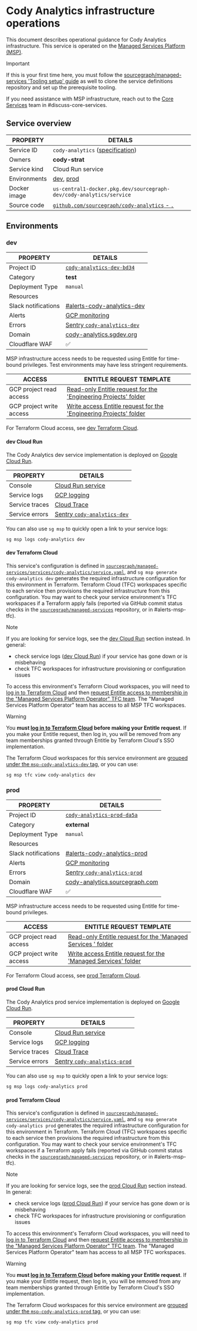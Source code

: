 # Cody Analytics infrastructure operations

<!--
Generated documentation; DO NOT EDIT. Regenerate using this command: 'sg msp operations generate-handbook-pages'

Last updated: 2024-04-04 18:45:01.539209 +0000 UTC
Generated from: https://github.com/sourcegraph/managed-services/tree/6d96fe3d4aed2366f4accae010febe949ecaefdf
-->

This document describes operational guidance for Cody Analytics infrastructure.
This service is operated on the [Managed Services Platform (MSP)](../teams/core-services/managed-services/platform.md).

> [!IMPORTANT]
> If this is your first time here, you must follow the [sourcegraph/managed-services 'Tooling setup' guide](https://github.com/sourcegraph/managed-services/blob/main/README.md) as well to clone the service definitions repository and set up the prerequisite tooling.

If you need assistance with MSP infrastructure, reach out to the [Core Services](../teams/core-services/index.md) team in #discuss-core-services.

## Service overview

|   PROPERTY   |                                                              DETAILS                                                               |
|--------------|------------------------------------------------------------------------------------------------------------------------------------|
| Service ID   | `cody-analytics` ([specification](https://github.com/sourcegraph/managed-services/blob/main/services/cody-analytics/service.yaml)) |
| Owners       | **cody-strat**                                                                                                                     |
| Service kind | Cloud Run service                                                                                                                  |
| Environments | [dev](#dev), [prod](#prod)                                                                                                         |
| Docker image | `us-central1-docker.pkg.dev/sourcegraph-dev/cody-analytics/service`                                                                |
| Source code  | [`github.com/sourcegraph/cody-analytics` - `.`](https://github.com/sourcegraph/cody-analytics/tree/HEAD/.)                         |

## Environments

### dev

|      PROPERTY       |                                                DETAILS                                                 |
|---------------------|--------------------------------------------------------------------------------------------------------|
| Project ID          | [`cody-analytics-dev-bd34`](https://console.cloud.google.com/run?project=cody-analytics-dev-bd34)      |
| Category            | **test**                                                                                               |
| Deployment Type     | `manual`                                                                                               |
| Resources           |                                                                                                        |
| Slack notifications | [#alerts-cody-analytics-dev](https://sourcegraph.slack.com/archives/alerts-cody-analytics-dev)         |
| Alerts              | [GCP monitoring](https://console.cloud.google.com/monitoring/alerting?project=cody-analytics-dev-bd34) |
| Errors              | [Sentry `cody-analytics-dev`](https://sourcegraph.sentry.io/projects/cody-analytics-dev/)              |
| Domain              | [cody-analytics.sgdev.org](https://cody-analytics.sgdev.org)                                           |
| Cloudflare WAF      | ✅                                                                                                     |

MSP infrastructure access needs to be requested using Entitle for time-bound privileges. Test environments may have less stringent requirements.

|          ACCESS          |                                                                                                                                                                        ENTITLE REQUEST TEMPLATE                                                                                                                                                                        |
|--------------------------|------------------------------------------------------------------------------------------------------------------------------------------------------------------------------------------------------------------------------------------------------------------------------------------------------------------------------------------------------------------------|
| GCP project read access  | [Read-only Entitle request for the 'Engineering Projects' folder](https://app.entitle.io/request?data=eyJkdXJhdGlvbiI6IjIxNjAwIiwianVzdGlmaWNhdGlvbiI6IkVOVEVSIEpVU1RJRklDQVRJT04gSEVSRSIsInJvbGVJZHMiOlt7ImlkIjoiZGY3NWJkNWMtYmUxOC00MjhmLWEzNjYtYzlhYTU1MGIwODIzIiwidGhyb3VnaCI6ImRmNzViZDVjLWJlMTgtNDI4Zi1hMzY2LWM5YWE1NTBiMDgyMyIsInR5cGUiOiJyb2xlIn1dfQ%3D%3D)    |
| GCP project write access | [Write access Entitle request for the 'Engineering Projects' folder](https://app.entitle.io/request?data=eyJkdXJhdGlvbiI6IjIxNjAwIiwianVzdGlmaWNhdGlvbiI6IkVOVEVSIEpVU1RJRklDQVRJT04gSEVSRSIsInJvbGVJZHMiOlt7ImlkIjoiYzJkMTUwOGEtMGQ0ZS00MjA1LWFiZWUtOGY1ODg1ZGY3ZDE4IiwidGhyb3VnaCI6ImMyZDE1MDhhLTBkNGUtNDIwNS1hYmVlLThmNTg4NWRmN2QxOCIsInR5cGUiOiJyb2xlIn1dfQ%3D%3D) |

For Terraform Cloud access, see [dev Terraform Cloud](#dev-terraform-cloud).

#### dev Cloud Run

The Cody Analytics dev service implementation is deployed on [Google Cloud Run](https://cloud.google.com/run).

|    PROPERTY    |                                                                                                                                                               DETAILS                                                                                                                                                                |
|----------------|--------------------------------------------------------------------------------------------------------------------------------------------------------------------------------------------------------------------------------------------------------------------------------------------------------------------------------------|
| Console        | [Cloud Run service](https://console.cloud.google.com/run?project=cody-analytics-dev-bd34)                                                                                                                                                                                                                                            |
| Service logs   | [GCP logging](https://console.cloud.google.com/logs/query;query=resource.type%20%3D%20%22cloud_run_revision%22%20-logName%3D~%22logs%2Frun.googleapis.com%252Frequests%22;summaryFields=jsonPayload%252FInstrumentationScope,jsonPayload%252FBody,jsonPayload%252FAttributes%252Ferror:false:32:end?project=cody-analytics-dev-bd34) |
| Service traces | [Cloud Trace](https://console.cloud.google.com/traces/list?project=cody-analytics-dev-bd34)                                                                                                                                                                                                                                          |
| Service errors | [Sentry `cody-analytics-dev`](https://sourcegraph.sentry.io/projects/cody-analytics-dev/)                                                                                                                                                                                                                                            |

You can also use `sg msp` to quickly open a link to your service logs:

```bash
sg msp logs cody-analytics dev
```

#### dev Terraform Cloud

This service's configuration is defined in [`sourcegraph/managed-services/services/cody-analytics/service.yaml`](https://github.com/sourcegraph/managed-services/blob/main/services/cody-analytics/service.yaml), and `sg msp generate cody-analytics dev` generates the required infrastructure configuration for this environment in Terraform.
Terraform Cloud (TFC) workspaces specific to each service then provisions the required infrastructure from this configuration.
You may want to check your service environment's TFC workspaces if a Terraform apply fails (reported via GitHub commit status checks in the [`sourcegraph/managed-services`](https://github.com/sourcegraph/managed-services) repository, or in #alerts-msp-tfc).

> [!NOTE]
> If you are looking for service logs, see the [dev Cloud Run](#dev-cloud-run) section instead. In general:
>
> - check service logs ([dev Cloud Run](#dev-cloud-run)) if your service has gone down or is misbehaving
> - check TFC workspaces for infrastructure provisioning or configuration issues

To access this environment's Terraform Cloud workspaces, you will need to [log in to Terraform Cloud](https://app.terraform.io/app/sourcegraph) and then [request Entitle access to membership in the "Managed Services Platform Operator" TFC team](https://app.entitle.io/request?data=eyJkdXJhdGlvbiI6IjM2MDAiLCJqdXN0aWZpY2F0aW9uIjoiSlVTVElGSUNBVElPTiBIRVJFIiwicm9sZUlkcyI6W3siaWQiOiJiMzg3MzJjYy04OTUyLTQ2Y2QtYmIxZS1lZjI2ODUwNzIyNmIiLCJ0aHJvdWdoIjoiYjM4NzMyY2MtODk1Mi00NmNkLWJiMWUtZWYyNjg1MDcyMjZiIiwidHlwZSI6InJvbGUifV19).
The "Managed Services Platform Operator" team has access to all MSP TFC workspaces.

> [!WARNING]
> You **must [log in to Terraform Cloud](https://app.terraform.io/app/sourcegraph) before making your Entitle request**.
> If you make your Entitle request, then log in, you will be removed from any team memberships granted through Entitle by Terraform Cloud's SSO implementation.

The Terraform Cloud workspaces for this service environment are [grouped under the `msp-cody-analytics-dev` tag](https://app.terraform.io/app/sourcegraph/workspaces?tag=msp-cody-analytics-dev), or you can use:

```bash
sg msp tfc view cody-analytics dev
```

### prod

|      PROPERTY       |                                                 DETAILS                                                 |
|---------------------|---------------------------------------------------------------------------------------------------------|
| Project ID          | [`cody-analytics-prod-da5a`](https://console.cloud.google.com/run?project=cody-analytics-prod-da5a)     |
| Category            | **external**                                                                                            |
| Deployment Type     | `manual`                                                                                                |
| Resources           |                                                                                                         |
| Slack notifications | [#alerts-cody-analytics-prod](https://sourcegraph.slack.com/archives/alerts-cody-analytics-prod)        |
| Alerts              | [GCP monitoring](https://console.cloud.google.com/monitoring/alerting?project=cody-analytics-prod-da5a) |
| Errors              | [Sentry `cody-analytics-prod`](https://sourcegraph.sentry.io/projects/cody-analytics-prod/)             |
| Domain              | [cody-analytics.sourcegraph.com](https://cody-analytics.sourcegraph.com)                                |
| Cloudflare WAF      | ✅                                                                                                      |

MSP infrastructure access needs to be requested using Entitle for time-bound privileges.

|          ACCESS          |                                                                                                                                                                      ENTITLE REQUEST TEMPLATE                                                                                                                                                                      |
|--------------------------|--------------------------------------------------------------------------------------------------------------------------------------------------------------------------------------------------------------------------------------------------------------------------------------------------------------------------------------------------------------------|
| GCP project read access  | [Read-only Entitle request for the 'Managed Services ' folder](https://app.entitle.io/request?data=eyJkdXJhdGlvbiI6IjEwODAwIiwianVzdGlmaWNhdGlvbiI6IkVOVEVSIEpVU1RJRklDQVRJT04gSEVSRSIsInJvbGVJZHMiOlt7ImlkIjoiYTQ4OWM2MDktNTBlYy00ODAzLWIzZjItMzYzZGJhMTgwMWJhIiwidGhyb3VnaCI6ImE0ODljNjA5LTUwZWMtNDgwMy1iM2YyLTM2M2RiYTE4MDFiYSIsInR5cGUiOiJyb2xlIn1dfQ%3D%3D)   |
| GCP project write access | [Write access Entitle request for the 'Managed Services' folder](https://app.entitle.io/request?data=eyJkdXJhdGlvbiI6IjEwODAwIiwianVzdGlmaWNhdGlvbiI6IkVOVEVSIEpVU1RJRklDQVRJT04gSEVSRSIsInJvbGVJZHMiOlt7ImlkIjoiODQzNTYxNzktZjkwMi00MDVlLTlhMTQtNTY3YTY1NmM5MzdmIiwidGhyb3VnaCI6Ijg0MzU2MTc5LWY5MDItNDA1ZS05YTE0LTU2N2E2NTZjOTM3ZiIsInR5cGUiOiJyb2xlIn1dfQ%3D%3D) |

For Terraform Cloud access, see [prod Terraform Cloud](#prod-terraform-cloud).

#### prod Cloud Run

The Cody Analytics prod service implementation is deployed on [Google Cloud Run](https://cloud.google.com/run).

|    PROPERTY    |                                                                                                                                                                DETAILS                                                                                                                                                                |
|----------------|---------------------------------------------------------------------------------------------------------------------------------------------------------------------------------------------------------------------------------------------------------------------------------------------------------------------------------------|
| Console        | [Cloud Run service](https://console.cloud.google.com/run?project=cody-analytics-prod-da5a)                                                                                                                                                                                                                                            |
| Service logs   | [GCP logging](https://console.cloud.google.com/logs/query;query=resource.type%20%3D%20%22cloud_run_revision%22%20-logName%3D~%22logs%2Frun.googleapis.com%252Frequests%22;summaryFields=jsonPayload%252FInstrumentationScope,jsonPayload%252FBody,jsonPayload%252FAttributes%252Ferror:false:32:end?project=cody-analytics-prod-da5a) |
| Service traces | [Cloud Trace](https://console.cloud.google.com/traces/list?project=cody-analytics-prod-da5a)                                                                                                                                                                                                                                          |
| Service errors | [Sentry `cody-analytics-prod`](https://sourcegraph.sentry.io/projects/cody-analytics-prod/)                                                                                                                                                                                                                                           |

You can also use `sg msp` to quickly open a link to your service logs:

```bash
sg msp logs cody-analytics prod
```

#### prod Terraform Cloud

This service's configuration is defined in [`sourcegraph/managed-services/services/cody-analytics/service.yaml`](https://github.com/sourcegraph/managed-services/blob/main/services/cody-analytics/service.yaml), and `sg msp generate cody-analytics prod` generates the required infrastructure configuration for this environment in Terraform.
Terraform Cloud (TFC) workspaces specific to each service then provisions the required infrastructure from this configuration.
You may want to check your service environment's TFC workspaces if a Terraform apply fails (reported via GitHub commit status checks in the [`sourcegraph/managed-services`](https://github.com/sourcegraph/managed-services) repository, or in #alerts-msp-tfc).

> [!NOTE]
> If you are looking for service logs, see the [prod Cloud Run](#prod-cloud-run) section instead. In general:
>
> - check service logs ([prod Cloud Run](#prod-cloud-run)) if your service has gone down or is misbehaving
> - check TFC workspaces for infrastructure provisioning or configuration issues

To access this environment's Terraform Cloud workspaces, you will need to [log in to Terraform Cloud](https://app.terraform.io/app/sourcegraph) and then [request Entitle access to membership in the "Managed Services Platform Operator" TFC team](https://app.entitle.io/request?data=eyJkdXJhdGlvbiI6IjM2MDAiLCJqdXN0aWZpY2F0aW9uIjoiSlVTVElGSUNBVElPTiBIRVJFIiwicm9sZUlkcyI6W3siaWQiOiJiMzg3MzJjYy04OTUyLTQ2Y2QtYmIxZS1lZjI2ODUwNzIyNmIiLCJ0aHJvdWdoIjoiYjM4NzMyY2MtODk1Mi00NmNkLWJiMWUtZWYyNjg1MDcyMjZiIiwidHlwZSI6InJvbGUifV19).
The "Managed Services Platform Operator" team has access to all MSP TFC workspaces.

> [!WARNING]
> You **must [log in to Terraform Cloud](https://app.terraform.io/app/sourcegraph) before making your Entitle request**.
> If you make your Entitle request, then log in, you will be removed from any team memberships granted through Entitle by Terraform Cloud's SSO implementation.

The Terraform Cloud workspaces for this service environment are [grouped under the `msp-cody-analytics-prod` tag](https://app.terraform.io/app/sourcegraph/workspaces?tag=msp-cody-analytics-prod), or you can use:

```bash
sg msp tfc view cody-analytics prod
```
